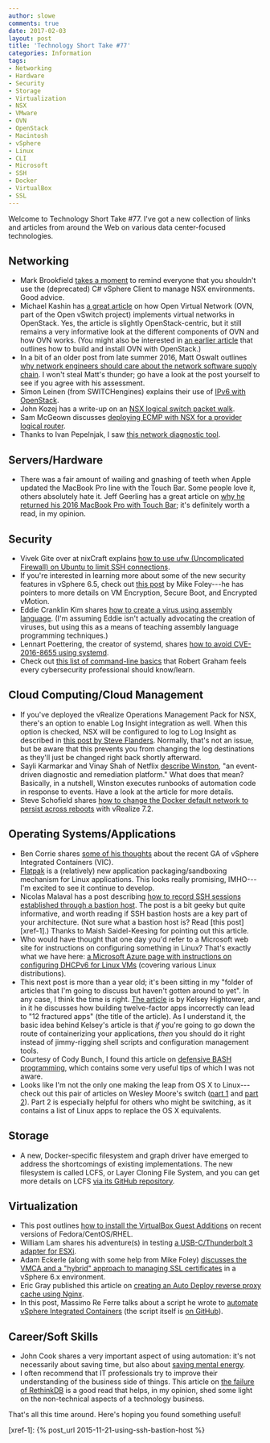 ```yaml
---
author: slowe
comments: true
date: 2017-02-03
layout: post
title: 'Technology Short Take #77'
categories: Information
tags:
- Networking
- Hardware
- Security
- Storage
- Virtualization
- NSX
- VMware
- OVN
- OpenStack
- Macintosh
- vSphere
- Linux
- CLI
- Microsoft
- SSH
- Docker
- VirtualBox
- SSL
---
```


Welcome to Technology Short Take #77. I've got a new collection of links and articles from around the Web on various data center-focused technologies.

## Networking

* Mark Brookfield [takes a moment][link-6] to remind everyone that you shouldn't use the (deprecated) C# vSphere Client to manage NSX environments. Good advice.
* Michael Kashin has [a great article][link-9] on how Open Virtual Network (OVN, part of the Open vSwitch project) implements virtual networks in OpenStack. Yes, the article is slightly OpenStack-centric, but it still remains a very informative look at the different components of OVN and how OVN works. (You might also be interested in [an earlier article][link-10] that outlines how to build and install OVN with OpenStack.)
* In a bit of an older post from late summer 2016, Matt Oswalt outlines [why network engineers should care about the network software supply chain][link-11]. I won't steal Matt's thunder; go have a look at the post yourself to see if you agree with his assessment.
* Simon Leinen (from SWITCHengines) explains their use of [IPv6 with OpenStack][link-15].
* John Kozej has a write-up on an [NSX logical switch packet walk][link-17].
* Sam McGeown discusses [deploying ECMP with NSX for a provider logical router][link-18].
* Thanks to Ivan Pepelnjak, I saw [this network diagnostic tool][link-29].

## Servers/Hardware

* There was a fair amount of wailing and gnashing of teeth when Apple updated the MacBook Pro line with the Touch Bar. Some people love it, others absolutely hate it. Jeff Geerling has a great article on [why he returned his 2016 MacBook Pro with Touch Bar][link-33]; it's definitely worth a read, in my opinion.

## Security

* Vivek Gite over at nixCraft explains [how to use ufw (Uncomplicated Firewall) on Ubuntu to limit SSH connections][link-19].
* If you're interested in learning more about some of the new security features in vSphere 6.5, check out [this post][link-20] by Mike Foley---he has pointers to more details on VM Encryption, Secure Boot, and Encrypted vMotion.
* Eddie Cranklin Kim shares [how to create a virus using assembly language][link-28]. (I'm assuming Eddie isn't actually advocating the creation of viruses, but using this as a means of teaching assembly language programming techniques.)
* Lennart Poettering, the creator of systemd, shares [how to avoid CVE-2016-8655 using systemd][link-30].
* Check out [this list of command-line basics][link-32] that Robert Graham feels every cybersecurity professional should know/learn.

## Cloud Computing/Cloud Management

* If you've deployed the vRealize Operations Management Pack for NSX, there's an option to enable Log Insight integration as well. When this option is checked, NSX will be configured to log to Log Insight as described in [this post by Steve Flanders][link-4]. Normally, that's not an issue, but be aware that this prevents you from changing the log destinations as they'll just be changed right back shortly afterward.
* Sayli Karmarkar and Vinay Shah of Netflix [describe Winston][link-12], "an event-driven diagnostic and remediation platform." What does that mean? Basically, in a nutshell, Winston executes runbooks of automation code in response to events. Have a look at the article for more details.
* Steve Schofield shares [how to change the Docker default network to persist across reboots][link-21] with vRealize 7.2.

## Operating Systems/Applications

* Ben Corrie shares [some of his thoughts][link-3] about the recent GA of vSphere Integrated Containers (VIC).
* [Flatpak][link-5] is a (relatively) new application packaging/sandboxing mechanism for Linux applications. This looks really promising, IMHO---I'm excited to see it continue to develop.
* Nicolas Malaval has a post describing [how to record SSH sessions established through a bastion host][link-8]. The post is a bit geeky but quite informative, and worth reading if SSH bastion hosts are a key part of your architecture. (Not sure what a bastion host is? Read [this post][xref-1].) Thanks to Maish Saidel-Keesing for pointing out this article.
* Who would have thought that one day you'd refer to a Microsoft web site for instructions on configuring something in Linux? That's exactly what we have here: [a Microsoft Azure page with instructions on configuring DHCPv6 for Linux VMs][link-13] (covering various Linux distributions).
* This next post is more than a year old; it's been sitting in my "folder of articles that I'm going to discuss but haven't gotten around to yet". In any case, I think the time is right. [The article][link-14] is by Kelsey Hightower, and in it he discusses how building twelve-factor apps incorrectly can lead to "12 fractured apps" (the title of the article). As I understand it, the basic idea behind Kelsey's article is that _if_ you're going to go down the route of containerizing your applications, _then_ you should do it right instead of jimmy-rigging shell scripts and configuration management tools.
* Courtesy of Cody Bunch, I found this article on [defensive BASH programming][link-16], which contains some very useful tips of which I was not aware.
* Looks like I'm not the only one making the leap from OS X to Linux---check out this pair of articles on Wesley Moore's switch ([part 1][link-26] and [part 2][link-27]). Part 2 is especially helpful for others who might be switching, as it contains a list of Linux apps to replace the OS X equivalents.

## Storage

* A new, Docker-specific filesystem and graph driver have emerged to address the shortcomings of existing implementations. The new filesystem is called LCFS, or Layer Cloning File System, and you can get more details on LCFS [via its GitHub repository][link-34].

## Virtualization

* This post outlines [how to install the VirtualBox Guest Additions][link-1] on recent versions of Fedora/CentOS/RHEL.
* William Lam shares his adventure(s) in testing [a USB-C/Thunderbolt 3 adapter for ESXi][link-2].
* Adam Eckerle (along with some help from Mike Foley) [discusses the VMCA and a "hybrid" approach to managing SSL certificates][link-7] in a vSphere 6.x environment.
* Eric Gray published this article on [creating an Auto Deploy reverse proxy cache using Nginx][link-22].
* In this post, Massimo Re Ferre talks about a script he wrote to [automate vSphere Integrated Containers][link-23] (the script itself is [on GitHub][link-24]).

## Career/Soft Skills

* John Cook shares a very important aspect of using automation: it's not necessarily about saving time, but also about [saving mental energy][link-25].
* I often recommend that IT professionals try to improve their understanding of the business side of things. This article on [the failure of RethinkDB][link-31] is a good read that helps, in my opinion, shed some light on the non-technical aspects of a technology business.

That's all this time around. Here's hoping you found something useful!



[link-1]: https://www.if-not-true-then-false.com/2010/install-virtualbox-guest-additions-on-fedora-centos-red-hat-rhel/
[link-2]: http://www.virtuallyghetto.com/2017/01/functional-usb-c-thunderbolt-3-ethernet-adapter-for-esxi-5-5-6-0-6-5.html
[link-3]: http://bensdoings.com/2017/01/19/vics-uncool-ga/
[link-4]: http://sflanders.net/2015/12/21/logging-nsx-with-log-insight/
[link-5]: http://flatpak.org/
[link-6]: https://virtualhobbit.com/2017/01/27/dont-cripple-your-nsx-installation-with-host-profiles-and-the-c-client/
[link-7]: https://blogs.vmware.com/vsphere/2017/01/walkthrough-hybrid-ssl-certificate-replacement.html
[link-8]: https://aws.amazon.com/blogs/security/how-to-record-ssh-sessions-established-through-a-bastion-host/
[link-9]: http://networkop.co.uk/blog/2016/12/10/ovn-part2/
[link-10]: http://networkop.co.uk/blog/2016/11/27/ovn-part1/
[link-11]: https://keepingitclassless.net/2016/08/importance-network-supply-chain/
[link-12]: http://techblog.netflix.com/2016/08/introducing-winston-event-driven.html
[link-13]: https://docs.microsoft.com/en-us/azure/load-balancer/load-balancer-ipv6-for-linux
[link-14]: https://medium.com/@kelseyhightower/12-fractured-apps-1080c73d481c#.v4n8th7ac
[link-15]: https://cloudblog.switch.ch/2016/07/07/switchengines-under-the-hood-basic-ipv6-configuration/
[link-16]: http://www.kfirlavi.com/blog/2012/11/14/defensive-bash-programming/
[link-17]: https://thewificable.com/2017/01/30/nsx-logical-switch-packet-walk/
[link-18]: http://www.definit.co.uk/2017/01/deploying-ecmp-for-nsx-provider-logical-router/
[link-19]: https://www.cyberciti.biz/faq/howto-limiting-ssh-connections-with-ufw-on-ubuntu-debian/
[link-20]: https://blogs.vmware.com/vsphere/2017/01/vsphere-6-5-security-product-walkthroughs.html
[link-21]: http://iislogs.com/steveschofield/2017/01/12/change-docker-default-network-to-persist-reboots-and-vrealize-automation/
[link-22]: http://www.vcritical.com/2017/01/easy-auto-deploy-reverse-proxy-cache-with-an-nginx-container/
[link-23]: http://www.it20.info/2017/01/automating-vsphere-integrated-containers-deployments/
[link-24]: https://github.com/mreferre/vic-product-machine
[link-25]: https://www.johndcook.com/blog/2015/12/22/automate-to-save-mental-energy-not-time/
[link-26]: http://bitcannon.net/post/finding-an-alternative-to-mac-os-x/
[link-27]: http://bitcannon.net/post/finding-an-alternative-to-mac-os-x-part-2/
[link-28]: https://cranklin.wordpress.com/2016/12/26/how-to-create-a-virus-using-the-assembly-language/
[link-29]: https://github.com/mehrdadrad/mylg
[link-30]: http://0pointer.net/blog/avoiding-cve-2016-8655-with-systemd.html
[link-31]: http://www.defstartup.org/2017/01/18/why-rethinkdb-failed.html
[link-32]: http://blog.erratasec.com/2017/01/the-command-line-for-cybersec.html
[link-33]: https://www.jeffgeerling.com/blog/2017/i-returned-my-2016-macbook-pro-touch-bar
[link-34]: https://github.com/portworx/lcfs
[xref-1]: {% post_url 2015-11-21-using-ssh-bastion-host %}
